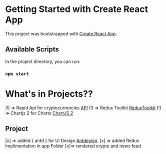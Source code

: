 # Getting Started with Create React App

This project was bootstrapped with [Create React App](https://github.com/facebook/create-react-app).

## Available Scripts

In the project directory, you can run:

### `npm start`

# What's in Projects??

(!) => Rapid Api for cryptocurrencies [API](https://rapidapi.com/)
(!) => Redux Toolkit [ReduxToolkit](https://redux.js.org/)
(!) => Chartjs 2 for Charts [ChartJS 2](https://chartjs.com/)

## Project

[x] => added { antd } for Ui Design [Antdesign](https://ant.design/).
[x] => added Redux Implimentation in app Folder
[x]=> rendered crypto and news feed
